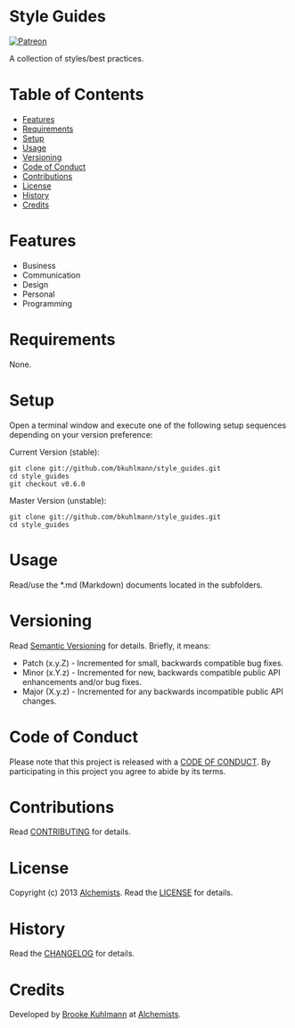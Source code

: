 # Style Guides

[![Patreon](https://img.shields.io/badge/patreon-donate-brightgreen.svg)](https://www.patreon.com/bkuhlmann)

A collection of styles/best practices.

<!-- Tocer[start]: Auto-generated, don't remove. -->

# Table of Contents

- [Features](#features)
- [Requirements](#requirements)
- [Setup](#setup)
- [Usage](#usage)
- [Versioning](#versioning)
- [Code of Conduct](#code-of-conduct)
- [Contributions](#contributions)
- [License](#license)
- [History](#history)
- [Credits](#credits)

<!-- Tocer[finish]: Auto-generated, don't remove. -->

# Features

- Business
- Communication
- Design
- Personal
- Programming

# Requirements

None.

# Setup

Open a terminal window and execute one of the following setup sequences depending on your version preference:

Current Version (stable):

    git clone git://github.com/bkuhlmann/style_guides.git
    cd style_guides
    git checkout v0.6.0

Master Version (unstable):

    git clone git://github.com/bkuhlmann/style_guides.git
    cd style_guides

# Usage

Read/use the *.md (Markdown) documents located in the subfolders.

# Versioning

Read [Semantic Versioning](http://semver.org) for details. Briefly, it means:

- Patch (x.y.Z) - Incremented for small, backwards compatible bug fixes.
- Minor (x.Y.z) - Incremented for new, backwards compatible public API enhancements and/or bug fixes.
- Major (X.y.z) - Incremented for any backwards incompatible public API changes.

# Code of Conduct

Please note that this project is released with a [CODE OF CONDUCT](CODE_OF_CONDUCT.md). By participating in this project
you agree to abide by its terms.

# Contributions

Read [CONTRIBUTING](CONTRIBUTING.md) for details.

# License

Copyright (c) 2013 [Alchemists](https://www.alchemists.io).
Read the [LICENSE](LICENSE.md) for details.

# History

Read the [CHANGELOG](CHANGELOG.md) for details.

# Credits

Developed by [Brooke Kuhlmann](https://www.alchemists.io) at [Alchemists](https://www.alchemists.io).
